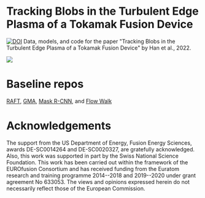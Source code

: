 # Tracking Blobs in the Turbulent Edge Plasma of a Tokamak Fusion Device
[![DOI](https://zenodo.org/badge/501857667.svg)](https://zenodo.org/badge/latestdoi/501857667)
Data, models, and code for the paper "Tracking Blobs in the Turbulent Edge Plasma of a Tokamak Fusion Device" by Han et al., 2022.

![](data/real_gpi/teaser_raft.gif)

# Baseline repos 
[RAFT](https://github.com/princeton-vl/RAFT), [GMA](https://github.com/zacjiang/GMA), [Mask R-CNN](https://pytorch.org/tutorials/intermediate/torchvision_tutorial.html), and [Flow Walk](https://github.com/jasonbian97/flowwalk)

# Acknowledgements
The support from the US Department of Energy, Fusion Energy Sciences, awards DE-SC0014264 and DE-SC0020327, are gratefully acknowledged. Also, this work was supported in part by the Swiss National Science Foundation. This work has been carried out within the framework of the EUROfusion Consortium and has received funding from the Euratom research and training programme 2014--2018 and 2019--2020 under grant agreement No 633053. The views and opinions expressed herein do not necessarily reflect those of the European Commission.

